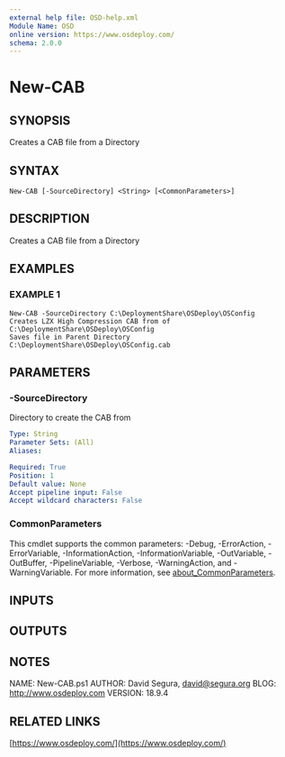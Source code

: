 ```yaml
---
external help file: OSD-help.xml
Module Name: OSD
online version: https://www.osdeploy.com/
schema: 2.0.0
---
```


# New-CAB

## SYNOPSIS
Creates a CAB file from a Directory

## SYNTAX

```
New-CAB [-SourceDirectory] <String> [<CommonParameters>]
```

## DESCRIPTION
Creates a CAB file from a Directory

## EXAMPLES

### EXAMPLE 1
```
New-CAB -SourceDirectory C:\DeploymentShare\OSDeploy\OSConfig
Creates LZX High Compression CAB from of C:\DeploymentShare\OSDeploy\OSConfig
Saves file in Parent Directory C:\DeploymentShare\OSDeploy\OSConfig.cab
```

## PARAMETERS

### -SourceDirectory
Directory to create the CAB from

```yaml
Type: String
Parameter Sets: (All)
Aliases:

Required: True
Position: 1
Default value: None
Accept pipeline input: False
Accept wildcard characters: False
```

### CommonParameters
This cmdlet supports the common parameters: -Debug, -ErrorAction, -ErrorVariable, -InformationAction, -InformationVariable, -OutVariable, -OutBuffer, -PipelineVariable, -Verbose, -WarningAction, and -WarningVariable. For more information, see [about_CommonParameters](http://go.microsoft.com/fwlink/?LinkID=113216).

## INPUTS

## OUTPUTS

## NOTES
NAME:	New-CAB.ps1
AUTHOR:	David Segura, david@segura.org
BLOG:	http://www.osdeploy.com
VERSION:	18.9.4

## RELATED LINKS

[https://www.osdeploy.com/](https://www.osdeploy.com/)

